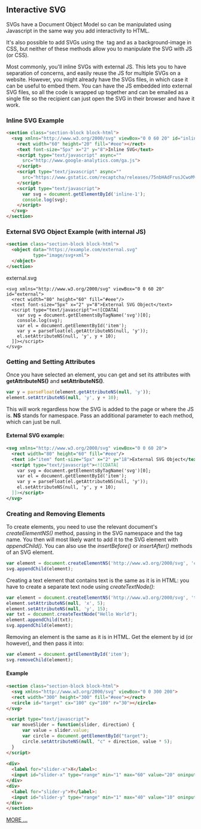 ## Interactive SVG
SVGs have a Document Object Model so can be manipulated using Javascript in the same way you add interactivity to HTML.

It's also possible to add SVGs using the *<img>* tag and as a background-image in CSS, but neither of these methods allow 
you to manipulate the SVG with JS (or CSS).

Most commonly, you'll inline SVGs with external JS. This lets you to have separation of concerns, and easily reuse the 
JS for multiple SVGs on a website. However, you might already have the SVGs files, in which case it can be useful to 
embed them. You can have the JS embedded into external SVG files, so all the code is wrapped up together and can be 
emailed as a single file so the recipient can just open the SVG in their browser and have it work.

### Inline SVG Example
```html
<section class="section-block block-html">
  <svg xmlns="http://www.w3.org/2000/svg" viewBox="0 0 60 20" id="inline-1">
    <rect width="60" height="20" fill="#eee"></rect>
    <text font-size="5px" x="2" y="8">Inline SVG</text>
    <script type="text/javascript" async="" 
      src="http://www.google-analytics.com/ga.js">
    </script>
    <script type="text/javascript" async="" 
      src="https://www.gstatic.com/recaptcha/releases/75nbHAdFrusJCwoMVGTXoHoM/recaptcha__en.js">
    </script>
    <script type="text/javascript">
      var svg = document.getElementById('inline-1');
      console.log(svg);
    </script>
  </svg>
</section>
```

### External SVG Object Example (with internal JS)
```html
<section class="section-block block-html">
  <object data="https://example.com/external.svg" 
          type="image/svg+xml">
  </object>
</section>
```
external.svg
```
<svg xmlns="http://www.w3.org/2000/svg" viewBox="0 0 60 20" id="external">
  <rect width="80" height="60" fill="#eee"/>
  <text font-size="5px" x="2" y="8">External SVG Object</text>
  <script type="text/javascript"><![CDATA[
    var svg = document.getElementsByTagName('svg')[0];
    console.log(svg);
    var el = document.getElementById('item');
    var y = parseFloat(el.getAttributeNS(null, 'y'));
    el.setAttributeNS(null, 'y', y + 10);
  ]]></script>
</svg>
```
### Getting and Setting Attributes
Once you have selected an element, you can get and set its attributes with **getAttributeNS()** and **setAttributeNS()**.
```js
var y = parseFloat(element.getAttributeNS(null, 'y'));
element.setAttributeNS(null, 'y', y + 10);
```
This will work regardless how the SVG is added to the page or where the JS is. **NS** stands for namespace. Pass an 
additional parameter to each method, which can just be null.
#### External SVG example:
```xml
<svg xmlns="http://www.w3.org/2000/svg" viewBox="0 0 60 20">
  <rect width="80" height="60" fill="#eee"/>
  <text id="item" font-size="5px" x="2" y="18">External SVG Object</text>
  <script type="text/javascript"><![CDATA[
    var svg = document.getElementsByTagName('svg')[0];
    var el = document.getElementById('item');
    var y = parseFloat(el.getAttributeNS(null, 'y'));
    el.setAttributeNS(null, 'y', y + 10);
  ]]></script>
</svg>
```
### Creating and Removing Elements
To create elements, you need to use the relevant document's *createElementNS()* method, passing in the SVG namespace 
and the tag name. You then will most likely want to add it to the SVG element with *appendChild()*. You can also use 
the *insertBefore()* or *insertAfter()* methods of an SVG element.
```js
var element = document.createElementNS('http://www.w3.org/2000/svg', 'circle');
svg.appendChild(element);
```
Creating a text element that contains text is the same as it is in HTML: you have to create a separate text node 
using *createTextNode()*:
```js
var element = document.createElementNS('http://www.w3.org/2000/svg', 'text');
element.setAttributeNS(null, 'x', 5);
element.setAttributeNS(null, 'y', 15);
var txt = document.createTextNode("Hello World");
element.appendChild(txt);
svg.appendChild(element);
```
Removing an element is the same as it is in HTML. Get the element by id (or however), and then pass it into:
```js
var element = document.getElementById('item');
svg.removeChild(element);
```
#### Example
```html
<section class="section-block block-html">
  <svg xmlns="http://www.w3.org/2000/svg" viewBox="0 0 300 200">
  <rect width="300" height="300" fill="#eee"></rect>
  <circle id="target" cx="100" cy="100" r="30"></circle>
</svg>

<script type="text/javascript">
  var moveSlider = function(slider, direction) {
	  var value = slider.value;
	  var circle = document.getElementById("target");
	  circle.setAttributeNS(null, "c" + direction, value * 5);
  }
</script>
  
<div>
  <label for="slider-x">X</label>:
  <input id="slider-x" type="range" min="1" max="60" value="20" oninput="moveSlider(this, 'x')">
</div>
<div>
  <label for="slider-y">Y</label>:
  <input id="slider-y" type="range" min="1" max="40" value="10" oninput="moveSlider(this, 'y')">
</div>
</section>
```
[MORE ...](http://www.petercollingridge.co.uk/tutorials/svg/interactive/)
